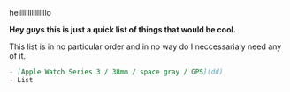 helllllllllllllllo

**Hey guys this is just a quick list of things that would be cool.**

This list is in no particular order and in no way do I neccessarialy need any of it.

```markdown
- [Apple Watch Series 3 / 38mm / space gray / GPS](dd)
- List
```
